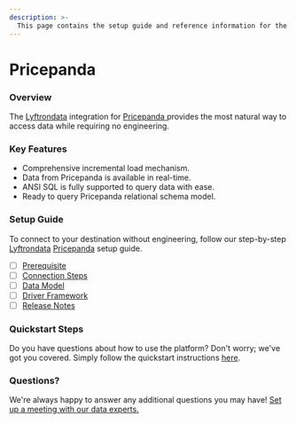 ```yaml
---
description: >-
  This page contains the setup guide and reference information for the Pricepanda source connector.
---
```


# Pricepanda

### Overview

The [Lyftrondata](https://www.lyftrondata.com/) integration for [Pricepanda](https://www.lyftrondata.com/integration/pricepanda/)[ ](https://www.lyftrondata.com/integration/pricepanda/)provides the most natural way to access data while requiring no engineering.

### Key Features

* Comprehensive incremental load mechanism.
* Data from Pricepanda is available in real-time.&#x20;
* ANSI SQL is fully supported to query data with ease.
* Ready to query Pricepanda relational schema model.

### Setup Guide

To connect to your destination without engineering, follow our step-by-step [Lyftrondata](https://www.lyftrondata.com/)  [Pricepanda](https://www.lyftrondata.com/integration/pricepanda/) setup guide.

* [ ] [Prerequisite](../../marketing-analytics/pricepanda/prerequisite.md)
* [ ] [Connection Steps](../../marketing-analytics/pricepanda/connection-steps.md)
* [ ] [Data Model](../../marketing-analytics/pricepanda/data-model/)
* [ ] [Driver Framework](../../marketing-analytics/pricepanda/driver-framework/)
* [ ] [Release Notes](../../marketing-analytics/pricepanda/release-notes.md)

### Quickstart Steps

Do you have questions about how to use the platform? Don't worry; we've got you covered. Simply follow the quickstart instructions [here](../../../quickstart-steps.md).

### Questions? <a href="#questions" id="questions"></a>

We're always happy to answer any additional questions you may have! [Set up a meeting with our data experts.](https://www.lyftrondata.com/book-a-meeting/)

